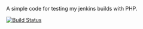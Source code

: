 A simple code for testing my jenkins builds with PHP.

[![Build Status](http://vps195060.ovh.net:8080/buildStatus/icon?job=jenkins-php-test)](http://vps195060.ovh.net:8080/job/jenkins-php-test/)

